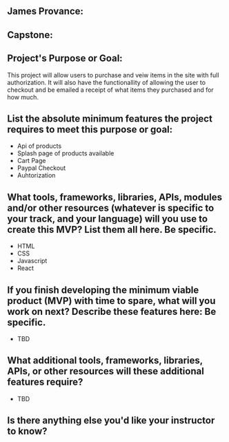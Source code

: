 ## James Provance:

## Capstone:

## Project's Purpose or Goal:
This project will allow users to purchase and veiw items in the site with full authorization. It will also have the functionallity of allowing the user to checkout and be emailed a receipt of what items they purchased and for how much.

## List the absolute minimum features the project requires to meet this purpose or goal:
* Api of products
* Splash page of products available
* Cart Page
* Paypal Checkout
* Auhtorization

## What tools, frameworks, libraries, APIs, modules and/or other resources (whatever is specific to your track, and your language) will you use to create this MVP? List them all here. Be specific.
* HTML
* CSS
* Javascript
* React

## If you finish developing the minimum viable product (MVP) with time to spare, what will you work on next? Describe these features here: Be specific.
* TBD

## What additional tools, frameworks, libraries, APIs, or other resources will these additional features require?
* TBD

## Is there anything else you'd like your instructor to know?